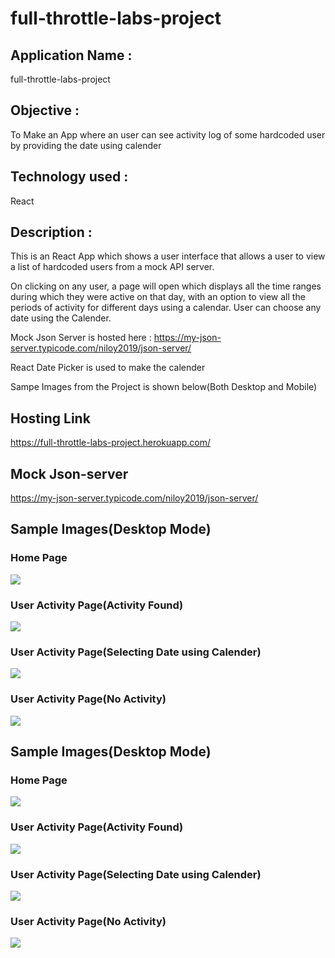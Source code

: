 # full-throttle-labs-project

## Application Name : 
  full-throttle-labs-project

## Objective : 
  To Make an App where an user can see activity log of some hardcoded user by providing the date using calender

## Technology used :
   React
   
## Description :
   This is an React App which shows a user interface that allows a user to view a list of hardcoded
users from a mock API server. 

   On clicking on any user, a page will open which displays all the time ranges during which they were
active on that day, with an option to view all the periods of activity for different days using a calendar.
User can choose any date using the Calender.
    
   Mock Json Server is hosted here  : https://my-json-server.typicode.com/niloy2019/json-server/
     
   React Date Picker is used to make the calender
  
   Sampe Images from the Project is shown below(Both Desktop and Mobile)
 
## Hosting Link
  https://full-throttle-labs-project.herokuapp.com/

## Mock Json-server
  https://my-json-server.typicode.com/niloy2019/json-server/

## Sample Images(Desktop Mode)
### Home Page
![](https://github.com/niloy2019/full-throttle-labs-project/blob/master/Project%20Images/Desktop1.PNG)

### User Activity Page(Activity Found)
![](https://github.com/niloy2019/full-throttle-labs-project/blob/master/Project%20Images/Desktop2.PNG)

### User Activity Page(Selecting Date using Calender)
![](https://github.com/niloy2019/full-throttle-labs-project/blob/master/Project%20Images/Desktop3.PNG)

### User Activity Page(No Activity)
![](https://github.com/niloy2019/full-throttle-labs-project/blob/master/Project%20Images/Desktop4.PNG)


## Sample Images(Desktop Mode)
### Home Page
![](https://github.com/niloy2019/full-throttle-labs-project/blob/master/Project%20Images/Mobile1.jpg)

### User Activity Page(Activity Found)
![](https://github.com/niloy2019/full-throttle-labs-project/blob/master/Project%20Images/Mobile2.jpg)

### User Activity Page(Selecting Date using Calender)
![](https://github.com/niloy2019/full-throttle-labs-project/blob/master/Project%20Images/Mobile3.jpg)

### User Activity Page(No Activity)
![](https://github.com/niloy2019/full-throttle-labs-project/blob/master/Project%20Images/Mobile4.jpg)



